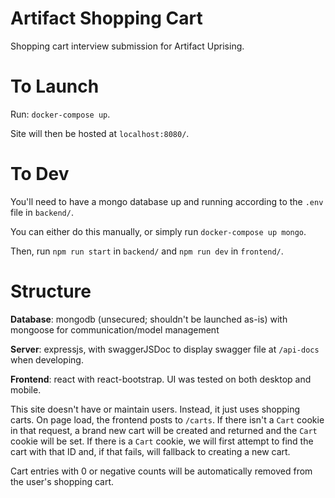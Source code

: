 # Artifact Shopping Cart

Shopping cart interview submission for Artifact Uprising.

# To Launch

Run: `docker-compose up`.

Site will then be hosted at `localhost:8080/`.

# To Dev

You'll need to have a mongo database up and running according to the `.env` file in `backend/`.

You can either do this manually, or simply run `docker-compose up mongo`.

Then, run `npm run start` in `backend/` and `npm run dev` in `frontend/`.

# Structure

**Database**: mongodb (unsecured; shouldn't be launched as-is) with mongoose for communication/model management

**Server**: expressjs, with swaggerJSDoc to display swagger file at `/api-docs` when developing.

**Frontend**: react with react-bootstrap. UI was tested on both desktop and mobile.

This site doesn't have or maintain users. Instead, it just uses shopping carts. On page load, the frontend posts to `/carts`. If there isn't a `Cart` cookie in that request, a brand new cart will be created and returned and the `Cart` cookie will be set. If there is a `Cart` cookie, we will first attempt to find the cart with that ID and, if that fails, will fallback to creating a new cart.

Cart entries with 0 or negative counts will be automatically removed from the user's shopping cart.
